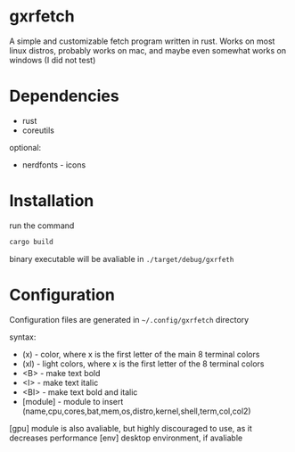 # gxrfetch
A simple and customizable fetch program written in rust.
Works on most linux distros, probably works on mac, and maybe even somewhat works on windows (I did not test)

# Dependencies
* rust
* coreutils

optional:
* nerdfonts - icons

# Installation
run the command

```bash
cargo build
```

binary executable will be avaliable in `./target/debug/gxrfeth`

# Configuration

Configuration files are generated in `~/.config/gxrfetch` directory

syntax:

* (x) - color, where x is the first letter of the main 8 terminal colors
* (xl) - light colors, where x is the first letter of the 8 terminal colors
* \<B> - make text bold
* \<I> - make text italic
* \<BI> - make text bold and italic
* [module] - module to insert (name,cpu,cores,bat,mem,os,distro,kernel,shell,term,col,col2)

[gpu] module is also avaliable, but highly discouraged to use, as it decreases performance
[env] desktop environment, if avaliable
